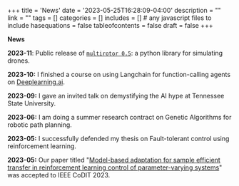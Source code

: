 +++
title = 'News'
date = '2023-05-25T16:28:09-04:00'
description = ""
link = ""
tags = []
categories = []
includes = []       # any javascript files to include
hasequations = false
tableofcontents = false
draft = false
+++

**News**

**2023-11**: Public release of [`multirotor 0.5`](https://multirotor.readthedocs.io): a python library for simulating drones.  

**2023-10:** I finished a course on using Langchain for function-calling agents on [Deeplearning.ai](deeplearning.ai).

**2023-09:** I gave an invited talk on demystifying the AI hype at Tennessee State University.

**2023-06:** I am doing a summer research contract on Genetic Algorithms for robotic path planning.

**2023-05:** I successfully defended my thesis on Fault-tolerant control using reinforcement learning.

**2023-05:** Our paper titled "[Model-based adaptation for sample efficient transfer in reinforcement learning control of parameter-varying systems](https://arxiv.org/abs/2305.12158)" was accepted to IEEE CoDIT 2023.
